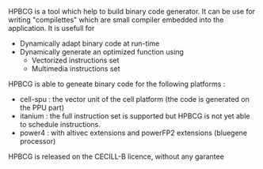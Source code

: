 HPBCG is a tool which help to build binary code generator. It can be use for writing "compilettes" which are small compiler embedded into the application. It is usefull for

  * Dynamically adapt binary code at run-time
  * Dynamically generate an optimized function using
    * Vectorized instructions set
    * Multimedia instructions set

HPBCG is able to geneate binary code for the following platforms :

  * cell-spu : the vector unit of the cell platform (the code is generated on the PPU part)
  * itanium : the full instruction set is supported but HPBCG is not yet able to schedule instructions.
  * power4 : with altivec extensions and powerFP2 extensions (bluegene processor)

HPBCG is released on the CECILL-B licence, without any garantee